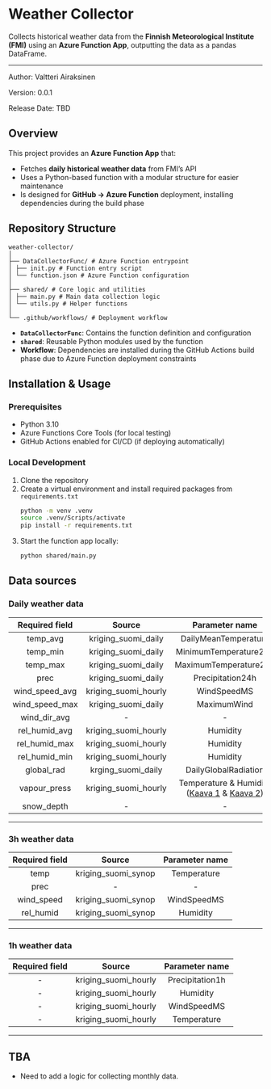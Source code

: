 # Weather Collector

Collects historical weather data from the **Finnish Meteorological Institute (FMI)** using an **Azure Function App**, outputting the data as a pandas DataFrame.

---

Author:
Valtteri Airaksinen

Version:
0.0.1

Release Date:
TBD


## Overview
This project provides an **Azure Function App** that:

- Fetches **daily historical weather data** from FMI’s API  
- Uses a Python-based function with a modular structure for easier maintenance  
- Is designed for **GitHub → Azure Function** deployment, installing dependencies during the build phase

## Repository Structure
```
weather-collector/
│
├── DataCollectorFunc/ # Azure Function entrypoint
│ ├── init.py # Function entry script
│ └── function.json # Azure Function configuration
│
├── shared/ # Core logic and utilities
│ ├── main.py # Main data collection logic
│ └── utils.py # Helper functions
│
└── .github/workflows/ # Deployment workflow
```

- **`DataCollectorFunc`**: Contains the function definition and configuration  
- **`shared`**: Reusable Python modules used by the function  
- **Workflow**: Dependencies are installed during the GitHub Actions build phase due to Azure Function deployment constraints  


## Installation & Usage

### Prerequisites
- Python 3.10
- Azure Functions Core Tools (for local testing)  
- GitHub Actions enabled for CI/CD (if deploying automatically)

### Local Development
1. Clone the repository
2. Create a virtual environment and install required packages from `requirements.txt`
    ```bash
    python -m venv .venv
    source .venv/Scripts/activate
    pip install -r requirements.txt
3. Start the function app locally:
   ```bash
   python shared/main.py
   ```
## Data sources

### Daily weather data

| Required field | Source | Parameter name |
|:-:|:-:|:-:|
| temp_avg | kriging_suomi_daily | DailyMeanTemperature |
| temp_min | kriging_suomi_daily | MinimumTemperature24h |
| temp_max | kriging_suomi_daily | MaximumTemperature24h |
| prec | kriging_suomi_daily | Precipitation24h |
| wind_speed_avg | kriging_suomi_hourly | WindSpeedMS |
| wind_speed_max | kriging_suomi_daily | MaximumWind |
| wind_dir_avg | - | - |
| rel_humid_avg | kriging_suomi_hourly | Humidity |
| rel_humid_max | kriging_suomi_hourly | Humidity |
| rel_humid_min | kriging_suomi_hourly | Humidity |
| global_rad | krging_suomi_daily | DailyGlobalRadiation |
| vapour_press | kriging_suomi_hourly | Temperature & Humidity ([Kaava 1](https://www.vaisala.com/fi/expert-article/relative-humidity-how-is-it-defined-and-calculated) & [Kaava 2](https://www.vaisala.com/fi/lp/make-your-job-easier-humidity-conversion-formulas))  |
| snow_depth | - | - |

---

### 3h weather data
| Required field | Source | Parameter name |
|:-:|:-:|:-:|
| temp | kriging_suomi_synop | Temperature |
| prec | - | - |
| wind_speed | kriging_suomi_synop | WindSpeedMS |
| rel_humid | kriging_suomi_synop | Humidity |

---

### 1h weather data
| Required field | Source | Parameter name |
|:-:|:-:|:-:|
| - | kriging_suomi_hourly | Precipitation1h |
| - | kriging_suomi_hourly | Humidity |
| - | kriging_suomi_hourly | WindSpeedMS |
| - | kriging_suomi_hourly | Temperature |

---

## TBA

- Need to add a logic for collecting monthly data.